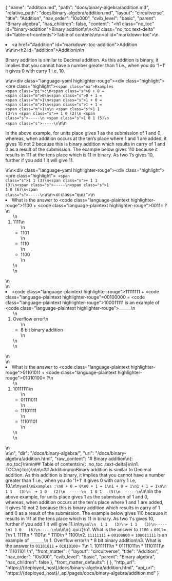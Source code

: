 {
  "name": "addition.md",
  "path": "docs/binary-algebra/addition.md",
  "relative_path": "docs/binary-algebra/addition.md",
  "layout": "circuitverse",
  "title": "Addition",
  "nav_order": "l0s000",
  "cvib_level": "basic",
  "parent": "Binary algebra",
  "has_children": false,
  "content": "<h1 class=\"no_toc\" id=\"binary-addition\">Binary addition</h1>\n\n<h2 class=\"no_toc text-delta\" id=\"table-of-contents\">Table of contents</h2>\n\n<ol id=\"markdown-toc\">\n  <li><a href=\"#addition\" id=\"markdown-toc-addition\">Addition</a></li>\n</ol>\n\n<h2 id=\"addition\">Addition</h2>\n\n<p>Binary addition is similar to Decimal addition. As this addition is binary, it implies that you cannot have a number greater than 1 i.e., when you do ‘1+1’ it gives 0 with carry 1 i.e, 10.</p>\n\n<div class=\"language-yaml highlighter-rouge\"><div class=\"highlight\"><pre class=\"highlight\"><code><span class=\"na\">Examples </span><span class=\"pi\">:</span>\n<span class=\"s\">0 + 0 = </span><span class=\"m\">0</span>\n<span class=\"s\">0 + 1 = </span><span class=\"m\">1</span>\n<span class=\"s\">1 + 0 = </span><span class=\"m\">1</span>\n<span class=\"s\">1 + 1 = </span><span class=\"m\">1</span>\n\n    <span class=\"s\">1 1   (3)</span>\n  <span class=\"s\">+ 1 0   (2)</span>\n  <span class=\"s\">-----</span>\n  <span class=\"s\">1 0 1   (5)</span>\n  <span class=\"s\">-----</span>\n</code></pre></div></div>\n\n<p>In the above example, for units place gives 1 as the submission of 1 and 0, whereas, when addition occurs at the ten’s place where 1 and 1 are added, it gives 10 not 2 because this is binary addition which results in carry of 1 and 0 as a result of the submission. The example below gives 110 because it results in 1<del>1</del>1 at the tens place which is 11 in binary. As two 1’s gives 10, further if you add 1 it will give 11.</p>\n\n<div class=\"language-yaml highlighter-rouge\"><div class=\"highlight\"><pre class=\"highlight\"><code>  <span class=\"s\">1 1   (3)</span>\n<span class=\"s\">+ 1 1   (3)</span>\n<span class=\"s\">-----</span>\n<span class=\"s\">1 1 0   (6)</span>\n<span class=\"s\">-----</span>\n</code></pre></div></div>\n\n<ol class=\"quiz\">\n  <li>What is the answer to <code class=\"language-plaintext highlighter-rouge\">1100</code> + <code class=\"language-plaintext highlighter-rouge\">0011</code>= ?\n    <ol>\n      <li>1111\n        <ul>\n          <li>1101</li>\n          <li>1110</li>\n          <li>1100</li>\n        </ul>\n      </li>\n    </ol>\n  </li>\n  <li><code class=\"language-plaintext highlighter-rouge\">11111111</code> + <code class=\"language-plaintext highlighter-rouge\">00100000</code> = <code class=\"language-plaintext highlighter-rouge\">100011111</code> is an example of <code class=\"language-plaintext highlighter-rouge\">______</code>\n    <ol>\n      <li>Overflow error\n        <ul>\n          <li>8 bit binary addition</li>\n        </ul>\n      </li>\n    </ol>\n  </li>\n  <li>What is the answer to <code class=\"language-plaintext highlighter-rouge\">01101011</code> + <code class=\"language-plaintext highlighter-rouge\">01010100</code>= ?\n    <ol>\n      <li>10111111\n        <ul>\n          <li>01111011</li>\n          <li>11101111</li>\n          <li>11101101</li>\n        </ul>\n      </li>\n    </ol>\n  </li>\n</ol>\n",
  "dir": "/docs/binary-algebra/",
  "url": "/docs/binary-algebra/addition.html",
  "raw_content": "# Binary addition\n{: .no_toc}\n\n\n## Table of contents\n{: .no_toc .text-delta}\n\n1. TOC\n{:toc}\n\n\n## Addition\n\nBinary addition is similar to Decimal addition. As this addition is binary, it implies that you cannot have a number greater than 1 i.e., when you do '1+1' it gives 0 with carry 1 i.e, 10.\n\n```yaml\nExamples :\n0 + 0 = 0\n0 + 1 = 1\n1 + 0 = 1\n1 + 1 = 1\n\n    1 1   (3)\n  + 1 0   (2)\n  -----\n  1 0 1   (5)\n  -----\n```\n\nIn the above example, for units place gives 1 as the submission of 1 and 0, whereas, when addition occurs at the ten's place where 1 and 1 are added, it gives 10 not 2 because this is binary addition which results in carry of 1 and 0 as a result of the submission. The example below gives 110 because it results in 1~~1~~1 at the tens place which is 11 in binary. As two 1's gives 10, further if you add 1 it will give 11.\n\n```yaml\n  1 1   (3)\n+ 1 1   (3)\n-----\n1 1 0   (6)\n-----\n```\n\n\n{:.quiz}\n1. What is the answer to `1100` + `0011`= ?\n   1. 1111\n   * 1101\n   * 1110\n   * 1100\n2. `11111111` + `00100000` = `100011111` is an example of `______`\n   1. Overflow error\n   * 8 bit binary addition\n3. What is the answer to `01101011` + `01010100`= ?\n   1. 10111111\n   * 01111011\n   * 11101111\n   * 11101101  \n",
  "front_matter": {
    "layout": "circuitverse",
    "title": "Addition",
    "nav_order": "l0s000",
    "cvib_level": "basic",
    "parent": "Binary algebra",
    "has_children": false
  },
  "front_matter_defaults": {
  },
  "http_url": "https://{deployed_host}/docs/binary-algebra/addition.html",
  "api_url": "https://{deployed_host}/_api/pages/docs/binary-algebra/addition.md"
}